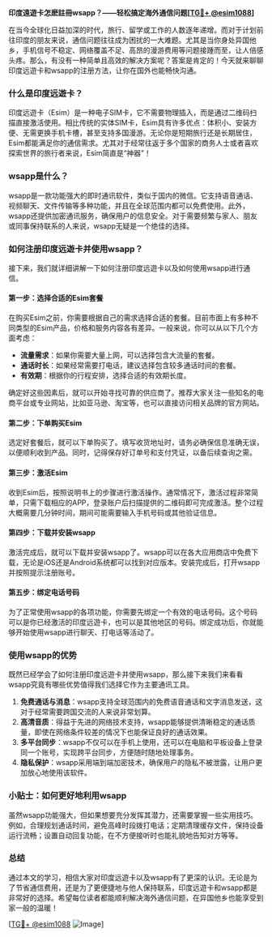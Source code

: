 **印度遠遊卡怎麽註冊wsapp？——轻松搞定海外通信问题[[TG💪+ @esim1088](https://t.me/s/esim1088)]**

在当今全球化日益加深的时代，旅行、留学或工作的人数逐年递增。而对于计划前往印度的朋友来说，通信问题往往成为困扰的一大难题。尤其是当你身处异国他乡，手机信号不稳定、网络覆盖不足、高昂的漫游费用等问题接踵而至，让人倍感头疼。那么，有没有一种简单且高效的解决方案呢？答案是肯定的！今天就来聊聊印度远遊卡和wsapp的注册方法，让你在国外也能畅快沟通。

### 什么是印度远遊卡？

印度远遊卡（Esim）是一种电子SIM卡，它不需要物理插入，而是通过二维码扫描直接激活使用。相比传统的实体SIM卡，Esim具有许多优点：体积小、安装方便、无需更换手机卡槽，甚至支持多国漫游。无论你是短期旅行还是长期居住，Esim都能满足你的通信需求。尤其对于经常往返于多个国家的商务人士或者喜欢探索世界的旅行者来说，Esim简直是“神器”！

### wsapp是什么？

wsapp是一款功能强大的即时通讯软件，类似于国内的微信。它支持语音通话、视频聊天、文件传输等多种功能，并且在全球范围内都可以免费使用。此外，wsapp还提供加密通讯服务，确保用户的信息安全。对于需要频繁与家人、朋友或同事保持联系的人来说，wsapp无疑是一个绝佳的选择。

### 如何注册印度远遊卡并使用wsapp？

接下来，我们就详细讲解一下如何注册印度远遊卡以及如何使用wsapp进行通信。

#### 第一步：选择合适的Esim套餐

在购买Esim之前，你需要根据自己的需求选择合适的套餐。目前市面上有多种不同类型的Esim产品，价格和服务内容各有差异。一般来说，你可以从以下几个方面考虑：

- **流量需求**：如果你需要大量上网，可以选择包含大流量的套餐。
- **通话时长**：如果经常需要打电话，建议选择包含较多通话时间的套餐。
- **有效期**：根据你的行程安排，选择合适的有效期长度。
  
确定好这些因素后，就可以开始寻找可靠的供应商了。推荐大家关注一些知名的电商平台或专业网站，比如亚马逊、淘宝等，也可以直接访问相关品牌的官方网站。

#### 第二步：下单购买Esim

选定好套餐后，就可以下单购买了。填写收货地址时，请务必确保信息准确无误，以便顺利收到产品。同时，记得保存好订单号和支付凭证，以备后续查询之需。

#### 第三步：激活Esim

收到Esim后，按照说明书上的步骤进行激活操作。通常情况下，激活过程非常简单，只需下载相应的APP，登录账户后扫描提供的二维码即可完成激活。整个过程大概需要几分钟时间，期间可能需要输入手机号码或其他验证信息。

#### 第四步：下载并安装wsapp

激活完成后，就可以下载并安装wsapp了。wsapp可以在各大应用商店中免费下载，无论是iOS还是Android系统都可以找到对应版本。安装完成后，打开wsapp并按照提示注册账号。

#### 第五步：绑定电话号码

为了正常使用wsapp的各项功能，你需要先绑定一个有效的电话号码。这个号码可以是你已经激活的印度远遊卡，也可以是其他地区的号码。绑定成功后，你就能够开始使用wsapp进行聊天、打电话等活动了。

### 使用wsapp的优势

既然已经学会了如何注册印度远遊卡并使用wsapp，那么接下来我们来看看wsapp究竟有哪些优势值得我们选择它作为主要通讯工具。

1. **免费通话与消息**：wsapp支持全球范围内的免费语音通话和文字消息发送，这对于经常需要跨国交流的人来说非常划算。
2. **高清音质**：得益于先进的网络技术支持，wsapp能够提供清晰稳定的通话质量，即使在网络条件较差的情况下也能保证良好的通话效果。
3. **多平台同步**：wsapp不仅可以在手机上使用，还可以在电脑和平板设备上登录同一个账号，实现跨平台同步，方便随时随地处理事务。
4. **隐私保护**：wsapp采用端到端加密技术，确保用户的隐私不被泄露，让用户更加放心地使用该软件。

### 小贴士：如何更好地利用wsapp

虽然wsapp功能强大，但如果想要充分发挥其潜力，还需要掌握一些实用技巧。例如，合理规划通话时间，避免高峰时段拨打电话；定期清理缓存文件，保持设备运行流畅；设置自动回复功能，在不方便接听时也能礼貌地告知对方等等。

### 总结

通过本文的学习，相信大家对印度远遊卡以及wsapp有了更深的认识。无论是为了节省通信费用，还是为了更便捷地与他人保持联系，印度远遊卡和wsapp都是非常好的选择。希望每位读者都能顺利解决海外通信问题，在异国他乡也能享受到家一般的温暖！

[[TG💪+ @esim1088](https://t.me/s/esim1088) ![Image](https://i.postimg.cc/4NQfJmqS/Snipaste-2025-05-13-00-14-12.png)]